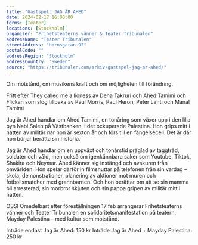 ```yaml
---
title: "Gästspel: JAG ÄR AHED"
date: 2024-02-17 16:00:00
forms: [Teater]
locations: [Stockholm]
organizer: "Frihetsteaterns vänner & Teater Tribunalen"
addressName: "Teater Tribunalen"
streetAddress: "Hornsgatan 92"
postalCode: ""
addressRegion: "Stockholm"
addressCountry: "Sweden"
source: "https://tribunalen.com/arkiv/gastspel-jag-ar-ahed/"
---
```

Om motstånd, om musikens kraft och om möjligheten till förändring.

Fritt efter They called me a lioness av Dena Takruri och Ahed Tamimi och Flickan som slog tillbaka av Paul Morris, Paul Heron, Peter Lahti och Manal Tamimi

Jag är Ahed handlar om Ahed Tamimi, en tonåring som växer upp i den lilla byn Nabi Saleh på Västbanken, i det ockuperade Palestina. Hon grips mitt i natten av militär när hon är sexton år och förs till en fängelsecell. Det är där hon börjar berätta sin historia. 

Jag är Ahed handlar om en uppväxt och tonårstid präglad av taggtråd, soldater och våld, men också om igenkännbara saker som Youtube, Tiktok, Shakira och Neymar. Ahed känner sig instängd och avskuren från omvärlden. Hon spelar därför in filmsnuttar på telefonen från sin vardag – skola, demonstrationer, planering av aktioner mot muren och fotbollsmatcher med grannbarnen. Och hon berättar om att se sin mamma bli arresterad, sin morbror skjuten och sin pappa gripen av militär mitt i natten.

OBS! Omedelbart efter föreställningen 17 feb arrangerar Frihetsteaterns vänner och Teater Tribunalen en solidaritetsmanifestation på teatern, Mayday Palestina – med kultur som motstånd.

Inträde endast Jag är Ahed: 150 kr
Inträde Jag är Ahed + Mayday Palestina: 250 kr